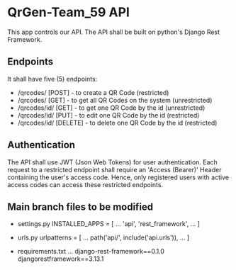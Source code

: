 # QrGen-Team_59 API

This app controls our API. The API shall be built on python's Django Rest Framework.

## Endpoints

It  shall have five (5) endpoints:
- /qrcodes/ [POST]          -   to create a QR Code (restricted)
- /qrcodes/ [GET]           -   to get all QR Codes on the system (unrestricted)
- /qrcodes/id/ [GET]        -   to get one QR Code by the id (unrestricted)
- /qrcodes/id/ [PUT]        -   to edit one QR Code by the id (restricted)
- /qrcodes/id/ [DELETE]     -   to delete one QR Code by the id (restricted)



## Authentication
The API shall use JWT (Json Web Tokens) for user authentication. Each request to a restricted endpoint shall require an 'Access (Bearer)' Header containing the user's access code. Hence, only registered users with active access codes can access these restricted endpoints.


## Main branch files to be modified
- settings.py
                        INSTALLED_APPS = [
                            ...
                            'api',
                            'rest_framework',
                            ...
                        ]

- urls.py
                        urlpatterns = [
                            ...
                            path('api/', include('api.urls')),
                            ...
                        ]


- requirements.txt
                        ...
                        django-rest-framework==0.1.0
                        djangorestframework==3.13.1